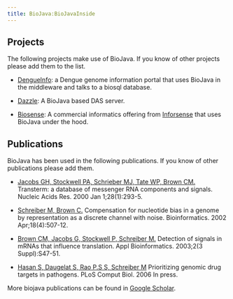 ```yaml
---
title: BioJava:BioJavaInside
---
```


Projects
--------

The following projects make use of BioJava. If you know of other
projects please add them to the list.

-   [DengueInfo](http://www.dengueinfo.org/dengueinfo): a Dengue genome
    information portal that uses BioJava in the middleware and talks to
    a biosql database.

<!-- -->

-   [Dazzle](http://www.derkholm.net/thomas/dazzle): A BioJava based DAS
    server.

<!-- -->

-   [Biosense](http://www.inforsense.com/biosense.html): A commercial
    informatics offering from [Inforsense](http://www.inforsense.com/)
    that uses BioJava under the hood.

Publications
------------

BioJava has been used in the following publications. If you know of
other publications please add them.

-   [Jacobs GH, Stockwell PA, Schrieber MJ, Tate WP, Brown
    CM.](http://www.ncbi.nlm.nih.gov/entrez/query.fcgi?cmd=Retrieve&db=pubmed&dopt=Abstract&list_uids=10592251&query_hl=5&itool=pubmed_docsum)
    Transterm: a database of messenger RNA components and signals.
    Nucleic Acids Res. 2000 Jan 1;28(1):293-5.

<!-- -->

-   [Schreiber M, Brown
    C.](http://www.ncbi.nlm.nih.gov/entrez/query.fcgi?cmd=Retrieve&db=pubmed&dopt=Abstract&list_uids=12016048&query_hl=2&itool=pubmed_docsum)
    Compensation for nucleotide bias in a genome by representation as a
    discrete channel with noise. Bioinformatics. 2002 Apr;18(4):507-12.

<!-- -->

-   [Brown CM, Jacobs G, Stockwell P, Schreiber
    M.](http://www.ncbi.nlm.nih.gov/entrez/query.fcgi?cmd=Retrieve&db=pubmed&dopt=Abstract&list_uids=15130816&query_hl=2&itool=pubmed_docsum)
    Detection of signals in mRNAs that influence translation. Appl
    Bioinformatics. 2003;2(3 Suppl):S47-51.

<!-- -->

-   [Hasan S, Daugelat S, Rao P.S S, Schreiber
    M](http://compbiol.plosjournals.org/perlserv/?request=cite-builder&doi=10.1371/journal.pcbi.0020061.eor)
    Prioritizing genomic drug targets in pathogens. PLoS Comput Biol.
    2006 In press.

More biojava publications can be found in [Google
Scholar](http://scholar.google.com/scholar?q=biojava).
